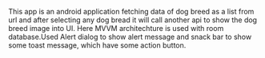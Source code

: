 This app is an android application fetching data of dog breed as a list from url and after selecting any dog bread it will call another api to show the dog breed image into UI. Here MVVM architechture is used with room database.Used Alert dialog to show alert message and snack bar to show some toast message, which have some action button.
